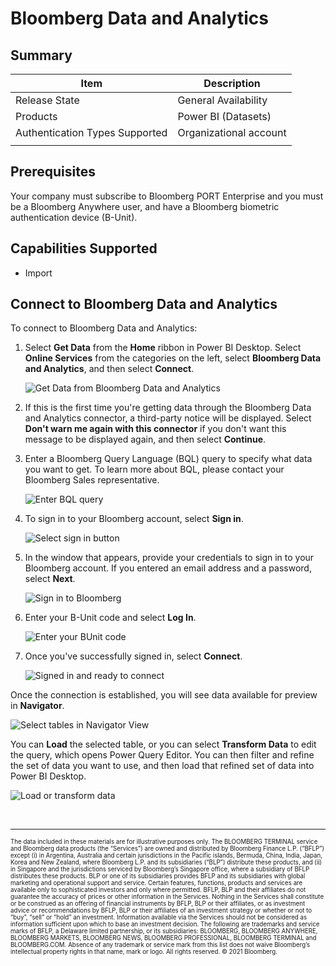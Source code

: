# Bloomberg Data and Analytics
 
## Summary

| Item | Description |
| ---- | ----------- |
| Release State | General Availability |
| Products | Power BI (Datasets) |
| Authentication Types Supported | Organizational account |
| | |
## Prerequisites
Your company must subscribe to Bloomberg PORT Enterprise and you must be a Bloomberg Anywhere user, and have a Bloomberg biometric authentication device (B-Unit).
 
## Capabilities Supported
* Import

## Connect to Bloomberg Data and Analytics

To connect to Bloomberg Data and Analytics:

1. Select **Get Data** from the **Home** ribbon in Power BI Desktop. Select **Online Services** from the categories on the left, select **Bloomberg Data and Analytics**, and then select **Connect**.

   ![Get Data from Bloomberg Data and Analytics](./media/bloomberg-data-and-analytics/get-bql-data.png)

2. If this is the first time you're getting data through the Bloomberg Data and Analytics connector, a third-party notice will be displayed. Select **Don't warn me again with this connector** if you don't want this message to be displayed again, and then select **Continue**.

3. Enter a Bloomberg Query Language (BQL) query to specify what data you want to get. To learn more about BQL, please contact your Bloomberg Sales representative.

   ![Enter BQL query](./media/bloomberg-data-and-analytics/bql-query.png)

4. To sign in to your Bloomberg account, select **Sign in**.

   ![Select sign in button](./media/bloomberg-data-and-analytics/sign-in.png)

5. In the window that appears, provide your credentials to sign in to your Bloomberg account.
If you entered an email address and a password, select **Next**.

   ![Sign in to Bloomberg](./media/bloomberg-data-and-analytics/bloomberg-sign-in.png)

6. Enter your B-Unit code and select **Log In**.

   ![Enter your BUnit code](./media/bloomberg-data-and-analytics/bunit.png)

7. Once you've successfully signed in, select **Connect**.

   ![Signed in and ready to connect](./media/bloomberg-data-and-analytics/connect.png)

Once the connection is established, you will see data available for preview in **Navigator**.

![Select tables in Navigator View](./media/bloomberg-data-and-analytics/navigator-view.png)

You can **Load** the selected table, or you can select **Transform Data** to edit the query, which opens Power Query Editor. You can then filter and refine the set of data you want to use, and then load that refined set of data into Power BI Desktop.

![Load or transform data](./media/bloomberg-data-and-analytics/button-select.png)

<br>

---

<sub><sup>The data included in these materials are for illustrative purposes only. The BLOOMBERG TERMINAL service and Bloomberg data products (the “Services”) are owned and distributed by Bloomberg Finance L.P. (“BFLP”) except (i) in Argentina, Australia and certain jurisdictions in the Pacific islands, Bermuda, China, India, Japan, Korea and New Zealand, where Bloomberg L.P. and its subsidiaries (“BLP”) distribute these products, and (ii) in Singapore and the jurisdictions serviced by Bloomberg’s Singapore office, where a subsidiary of BFLP distributes these products. BLP or one of its subsidiaries provides BFLP and its subsidiaries with global marketing and operational support and service. Certain features, functions, products and services are available only to sophisticated investors and only where permitted. BFLP, BLP and their affiliates do not guarantee the accuracy of prices or other information in the Services. Nothing in the Services shall constitute or be construed as an offering of financial instruments by BFLP, BLP or their affiliates, or as investment advice or recommendations by BFLP, BLP or their affiliates of an investment strategy or whether or not to “buy”, “sell” or “hold” an investment. Information available via the Services should not be considered as information sufficient upon which to base an investment decision. The following are trademarks and service marks of BFLP, a Delaware limited partnership, or its subsidiaries: BLOOMBERG, BLOOMBERG ANYWHERE, BLOOMBERG MARKETS, BLOOMBERG NEWS, BLOOMBERG PROFESSIONAL, BLOOMBERG TERMINAL and BLOOMBERG.COM. Absence of any trademark or service mark from this list does not waive Bloomberg’s intellectual property rights in that name, mark or logo. All rights reserved. © 2021 Bloomberg.</sub></sup>
